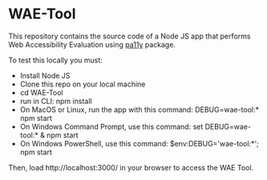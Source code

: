 # WAE-Tool
This repository contains the source code of a Node JS app that performs Web Accessibility Evaluation using [pa11y](https://pa11y.org/) package.

To test this locally you must:

- Install Node JS
- Clone this repo on your local machine
- cd WAE-Tool
- run in CLI: npm install 
- On MacOS or Linux, run the app with this command: DEBUG=wae-tool:* npm start
- On Windows Command Prompt, use this command: set DEBUG=wae-tool:* & npm start
- On Windows PowerShell, use this command: $env:DEBUG='wae-tool:*'; npm start

Then, load http://localhost:3000/ in your browser to access the WAE Tool.

